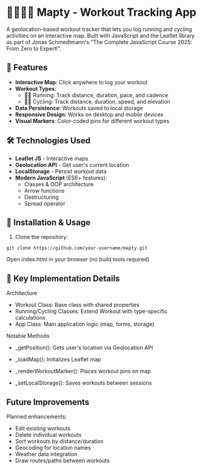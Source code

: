 # 🏃‍♂️🚴‍♀️ Mapty - Workout Tracking App

A geolocation-based workout tracker that lets you log running and cycling activities on an interactive map. Built with JavaScript and the Leaflet library as part of Jonas Schmedtmann's "The Complete JavaScript Course 2025: From Zero to Expert!".

## 🌟 Features

- **Interactive Map**: Click anywhere to log your workout
- **Workout Types**:
  - 🏃‍♂️ Running: Track distance, duration, pace, and cadence
  - 🚴‍♀️ Cycling: Track distance, duration, speed, and elevation
- **Data Persistence**: Workouts saved to local storage
- **Responsive Design**: Works on desktop and mobile devices
- **Visual Markers**: Color-coded pins for different workout types

## 🛠️ Technologies Used

- **Leaflet JS** - Interactive maps
- **Geolocation API** - Get user's current location
- **LocalStorage** - Persist workout data
- **Modern JavaScript** (ES6+ features):
  - Classes & OOP architecture
  - Arrow functions
  - Destructuring
  - Spread operator

## 🚀 Installation & Usage

1. Clone the repository:

```
git clone https://github.com/your-username/mapty.git
```

Open index.html in your browser (no build tools required)

## 📖 Key Implementation Details

Architecture

- Workout Class: Base class with shared properties
- Running/Cycling Classes: Extend Workout with type-specific calculations
- App Class: Main application logic (map, forms, storage)

Notable Methods

- \_getPosition(): Gets user's location via Geolocation API

- \_loadMap(): Initializes Leaflet map

- \_renderWorkoutMarker(): Places workout pins on map

- \_setLocalStorage(): Saves workouts between sessions

## Future Improvements

Planned enhancements:

- Edit existing workouts
- Delete individual workouts
- Sort workouts by distance/duration
- Geocoding for location names
- Weather data integration
- Draw routes/paths between workouts
